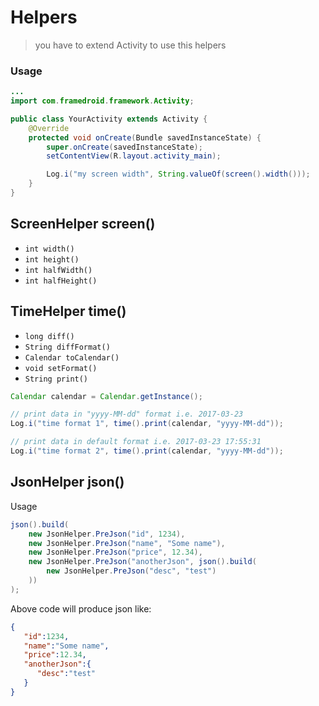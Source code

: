 # Helpers
> you have to extend Activity to use this helpers

### Usage
```java
...
import com.framedroid.framework.Activity;

public class YourActivity extends Activity {
    @Override
    protected void onCreate(Bundle savedInstanceState) {
        super.onCreate(savedInstanceState);
        setContentView(R.layout.activity_main);

        Log.i("my screen width", String.valueOf(screen().width()));
    }
}
```

## ScreenHelper screen()

* `int width()`
* `int height()`
* `int halfWidth()`
* `int halfHeight()`


## TimeHelper time()

* `long diff()`
* `String diffFormat()`
* `Calendar toCalendar()`
* `void setFormat()`
* `String print()`
```java
Calendar calendar = Calendar.getInstance();

// print data in "yyyy-MM-dd" format i.e. 2017-03-23
Log.i("time format 1", time().print(calendar, "yyyy-MM-dd"));

// print data in default format i.e. 2017-03-23 17:55:31
Log.i("time format 2", time().print(calendar, "yyyy-MM-dd"));
```


## JsonHelper json()

Usage

```java
json().build(
    new JsonHelper.PreJson("id", 1234),
    new JsonHelper.PreJson("name", "Some name"),
    new JsonHelper.PreJson("price", 12.34),
    new JsonHelper.PreJson("anotherJson", json().build(
        new JsonHelper.PreJson("desc", "test")
    ))
);
```

Above code will produce json like:
```json
{
   "id":1234,
   "name":"Some name",
   "price":12.34,
   "anotherJson":{
      "desc":"test"
   }
}
```

